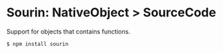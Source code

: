 Sourin: NativeObject > SourceCode
======

Support for objects that contains functions.

```bash
$ npm install sourin
```